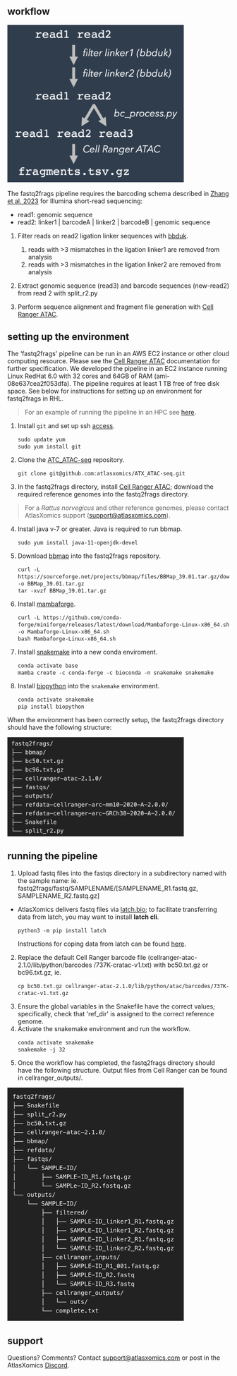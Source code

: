 ## workflow

<div>
    <img src="../static/snakemake_dag.png" alt="dag" width="400"/>
</div>

The fastq2frags pipeline requires the barcoding schema described in [Zhang et al. 2023](https://www.nature.com/articles/s41586-023-05795-1#MOESM1) for Illumina short-read sequencing:
- read1: genomic sequence
- read2: linker1 | barcodeA | linker2 | barcodeB | genomic sequence

1. Filter reads on read2 ligation linker sequences with [bbduk](https://jgi.doe.gov/data-and-tools/software-tools/bbtools/).
    1. reads with >3 mismatches in the ligation linker1 are removed from analysis
    2. reads with >3 mismatches in the ligation linker2 are removed from analysis

2. Extract genomic sequence (read3) and barcode sequences (new-read2) from read 2 with split_r2.py

3. Perform sequence alignment and fragment file generation with [Cell Ranger ATAC](https://support.10xgenomics.com/single-cell-atac/software/pipelines/latest/installation).
    
## setting up the environment
The ‘fastq2frags' pipeline can be run in an AWS EC2 instance or other cloud computing resource.  Please see the [Cell Ranger ATAC](https://support.10xgenomics.com/single-cell-atac/software/overview/system-requirements) documentation for further specification.  We developed the pipeline in an EC2 instance running Linux RedHat 6.0 with 32 cores and 64GB of RAM (ami-08e637cea2f053dfa).  The pipeline requires at least 1 TB free of free disk space.  See below for instructions for setting up an environment for fastq2frags in RHL.

> For an example of running the pipeline in an HPC see [here](https://github.com/di-0579/Spatial_epigenome-transcriptome_co-sequencing/tree/main/Data_preprocessing/Spatial-ATAC-seq).

1. Install `git` and set up ssh [access](https://www.theodinproject.com/lessons/foundations-setting-up-git).

    ```
    sudo update yum 
    sudo yum install git
    ```
2. Clone the [ATC_ATAC-seq](https://github.com/atlasxomics/ATX_ATAC-seq/) repository.
    ```
    git clone git@github.com:atlasxomics/ATX_ATAC-seq.git 
    ```
3. In the fastq2frags directory, install [Cell Ranger ATAC](https://support.10xgenomics.com/single-cell-atac/software/downloads/latest); download the required reference genomes into the fastq2frags directory.
>For a _Rattus norvegicus_ and other reference genomes, please contact AtlasXomics support (support@atlasxomics.com). 
4. Install java v-7 or greater.  Java is required to run bbmap.
    ```
    sudo yum install java-11-openjdk-devel 
    ```
5. Download [bbmap](https://jgi.doe.gov/data-and-tools/software-tools/bbtools/bb-tools-user-guide/installation-guide/) into the fastq2frags repository.
    ```
    curl -L https://sourceforge.net/projects/bbmap/files/BBMap_39.01.tar.gz/download -o BBMap_39.01.tar.gz 
    tar -xvzf BBMap_39.01.tar.gz 
    ```
6. Install [mambaforge](https://snakemake.readthedocs.io/en/stable/tutorial/setup.html#step-1-installing-mambaforge).
    ```
    curl -L https://github.com/conda-forge/miniforge/releases/latest/download/Mambaforge-Linux-x86_64.sh -o Mambaforge-Linux-x86_64.sh
    bash Mambaforge-Linux-x86_64.sh
    ```
7. Install [snakemake](https://snakemake.readthedocs.io/en/stable/index.html) into a new conda enviroment.
    ```
    conda activate base
    mamba create -c conda-forge -c bioconda -n snakemake snakemake
    ```
8. Install [biopython](https://biopython.org/docs/1.75/api/index.html) into the `snakemake` environment.
    ```
    conda activate snakemake
    pip install biopython
    ```
When the environment has been correctly setup, the fastq2frags directory should have the following structure:

<div>
    <img src="../static/fastq2frags.png" alt="fastq2frags" width="400"/>
</div>

## running the pipeline
1. Upload fastq files into the fastqs directory in a subdirectory named with the sample name: ie. fastq2frags/fastq/SAMPLENAME/[SAMPLENAME_R1.fastq.gz, SAMPLENAME_R2.fastq.gz]

- AtlasXomics delivers fastq files via [latch.bio](https://latch.bio/); to facilitate transferring data from latch, you may want to install **latch cli**.
    ```
    python3 -m pip install latch
    ```
  Instructions for coping data from latch can be found [here](https://wiki.latch.bio/wiki/data/data-command-line).

2. Replace the default Cell Ranger barcode file (cellranger-atac-2.1.0/lib/python/barcodes
/737K-cratac-v1.txt) with bc50.txt.gz or bc96.txt.gz, ie.
    ```
    cp bc50.txt.gz cellranger-atac-2.1.0/lib/python/atac/barcodes/737K-cratac-v1.txt.gz 
    ```
3. Ensure the global variables in the Snakefile have the correct values; specifically, check that 'ref_dir' is assigned to the correct reference genome.
4. Activate the snakemake environment and run the workflow.
    ```
    conda activate snakemake
    snakemake -j 32
    ```
5. Once the workflow has completed, the fastq2frags directory should have the following structure.  Output files from Cell Ranger can be found in cellranger_outputs/.

<div>
    <img src="../static/dirs.png" alt="dag" width="400"/>
</div>

## support
Questions? Comments?  Contact support@atlasxomics.com or post in the AtlasXomics [Discord](https://discord.com/channels/1004748539827597413/1005222888384770108).
